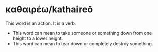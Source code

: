 # καθαιρέω/kathaireō 
This word is an action. It is a verb.

* This word can mean to take someone or something down from one height to a lower height.
* This word can mean to tear down or completely destroy something.
